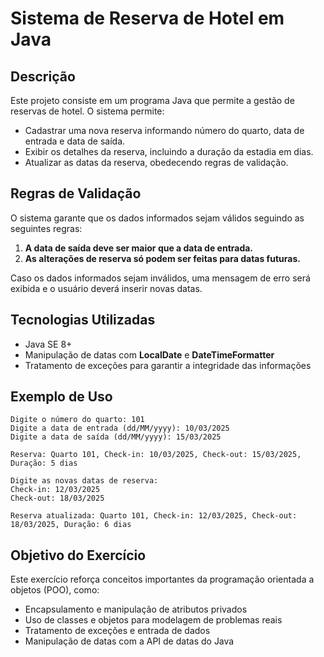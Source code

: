 # Sistema de Reserva de Hotel em Java 

##  Descrição
Este projeto consiste em um programa Java que permite a gestão de reservas de hotel. O sistema permite:
- Cadastrar uma nova reserva informando número do quarto, data de entrada e data de saída.
- Exibir os detalhes da reserva, incluindo a duração da estadia em dias.
- Atualizar as datas da reserva, obedecendo regras de validação.

##  Regras de Validação
O sistema garante que os dados informados sejam válidos seguindo as seguintes regras:
1. **A data de saída deve ser maior que a data de entrada.**
2. **As alterações de reserva só podem ser feitas para datas futuras.**

Caso os dados informados sejam inválidos, uma mensagem de erro será exibida e o usuário deverá inserir novas datas.

##  Tecnologias Utilizadas
- Java SE 8+
- Manipulação de datas com **LocalDate** e **DateTimeFormatter**
- Tratamento de exceções para garantir a integridade das informações


##  Exemplo de Uso
```
Digite o número do quarto: 101
Digite a data de entrada (dd/MM/yyyy): 10/03/2025
Digite a data de saída (dd/MM/yyyy): 15/03/2025

Reserva: Quarto 101, Check-in: 10/03/2025, Check-out: 15/03/2025, Duração: 5 dias

Digite as novas datas de reserva:
Check-in: 12/03/2025
Check-out: 18/03/2025

Reserva atualizada: Quarto 101, Check-in: 12/03/2025, Check-out: 18/03/2025, Duração: 6 dias
```

##  Objetivo do Exercício
Este exercício reforça conceitos importantes da programação orientada a objetos (POO), como:
- Encapsulamento e manipulação de atributos privados
- Uso de classes e objetos para modelagem de problemas reais
- Tratamento de exceções e entrada de dados
- Manipulação de datas com a API de datas do Java

